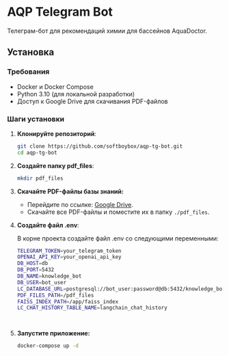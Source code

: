 # AQP Telegram Bot

Телеграм-бот для рекомендаций химии для бассейнов AquaDoctor. 

## Установка

### Требования
- Docker и Docker Compose
- Python 3.10 (для локальной разработки)
- Доступ к Google Drive для скачивания PDF-файлов

### Шаги установки

1. **Клонируйте репозиторий**:
   ```bash
   git clone https://github.com/softboybox/aqp-tg-bot.git
   cd aqp-tg-bot

2. **Создайте папку pdf_files**:
   ```bash
   mkdir pdf_files

3. **Скачайте PDF-файлы базы знаний:**
   - Перейдите по ссылке: [Google Drive](https://drive.google.com/drive/folders/1OiHewQRQyq3mqxeSOxQb3hCqfABFWfVd).
   - Скачайте все PDF-файлы и поместите их в папку `./pdf_files`.

   
4. **Создайте файл .env**:

   В корне проекта создайте файл .env со следующими переменными:

   ```bash
   TELEGRAM_TOKEN=your_telegram_token
   OPENAI_API_KEY=your_openai_api_key
   DB_HOST=db
   DB_PORT=5432
   DB_NAME=knowledge_bot
   DB_USER=bot_user
   LC_DATABASE_URL=postgresql://bot_user:password@db:5432/knowledge_bot
   PDF_FILES_PATH=/pdf_files
   FAISS_INDEX_PATH=/app/faiss_index
   LC_CHAT_HISTORY_TABLE_NAME=langchain_chat_history

        
5. **Запустите приложение:**
   ```bash
   docker-compose up -d
